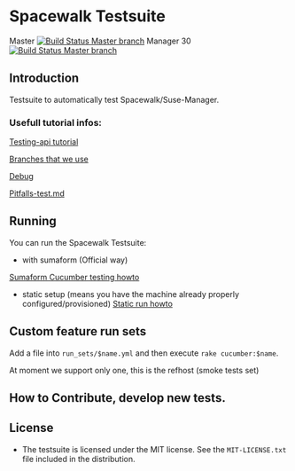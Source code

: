 
# Spacewalk Testsuite

Master
[![Build Status Master branch](https://travis-ci.org/SUSE/spacewalk-testsuite-base.svg?branch=master)](https://travis-ci.org/SUSE/spacewalk-testsuite-base)
Manager 30
[![Build Status Master branch](https://travis-ci.org/SUSE/spacewalk-testsuite-base.svg?branch=manager30)](https://travis-ci.org/SUSE/spacewalk-testsuite-base)


## Introduction

Testsuite to automatically test Spacewalk/Suse-Manager.

### Usefull tutorial infos:

[Testing-api tutorial](docs/api-call.md)

[Branches that we use](docs/branches.md)

[Debug](docs/Debug.md)

[Pitfalls-test.md](docs/Pitfalls)

## Running

You can run the Spacewalk Testsuite:

* with sumaform (Official way)

[Sumaform Cucumber testing howto](docs/sumaform-howto.md)

* static setup (means you have the machine already properly configured/provisioned)
[Static run howto](docs/static-run.md)


## Custom feature run sets

Add a file into `run_sets/$name.yml` and then execute `rake cucumber:$name`.

At moment we support only one, this is the refhost (smoke tests set)

## How to Contribute, develop new tests.


## License

* The testsuite is licensed under the MIT license. See the `MIT-LICENSE.txt` file included in the distribution.




